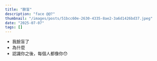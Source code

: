 ```yaml
---
title: "臉盲"
description: "face @@?"
thumbnail: "/images/posts/51bcc60e-2630-4335-8ae2-3a6d1426bd37.jpeg"
date: "2025-07-07"
tags: []
---
```

- 我臉盲了
- 為什麼
- 認識你之後，每個人都像你😯
